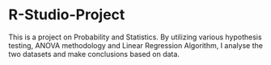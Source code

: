 # R-Studio-Project
This is a project on Probability and Statistics. By utilizing various hypothesis testing, ANOVA methodology and Linear Regression Algorithm, I analyse the two datasets and make conclusions based on data.
